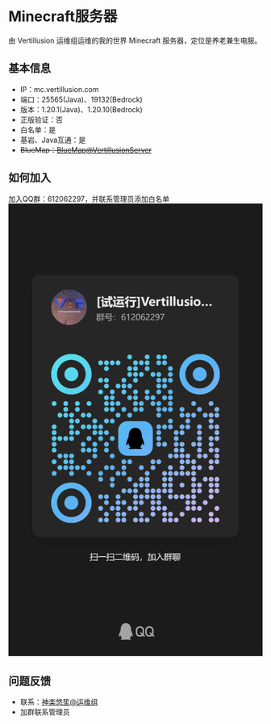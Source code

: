 # Minecraft服务器
由 Vertillusion 运维组运维的我的世界 Minecraft 服务器，定位是养老兼生电服。

## 基本信息
- IP：mc.vertillusion.com
- 端口：25565(Java)、19132(Bedrock)
- 版本：1.20.1(Java)、1.20.10(Bedrock)
- 正版验证：否
- 白名单：是
- 基岩、Java互通：是
- ~~BlueMap：[BlueMap@VertillusionServer](https://map.vertillusion.com/)~~

## 如何加入
加入QQ群：612062297，并联系管理员添加白名单  
![加群二维码](/projects/images/minecraft-join-group.jpg)

## 问题反馈
- 联系：[神楽悠笙@运维组](mailto:iyoroy@qq.com)
- 加群联系管理员